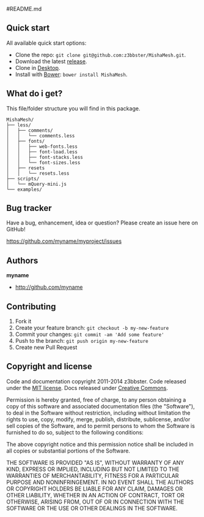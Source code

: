 #README.md

## Quick start

All available quick start options: 

+ Clone the repo: `git clone git@github.com:z3bbster/MishaMesh.git`.
+ Download the latest [release](https://github.com/z3bbster/MishaMesh/zipball/master).
+ Clone in [Desktop](github-windows://openRepo/https://github.com/z3bbster/MishaMesh).
+ Install with [Bower](http://bower.io): `bower install MishaMesh`.

## What do i get?

This file/folder structure you will find in this package.
```
MishaMesh/
├── less/
│   ├── comments/
│   │	└── comments.less
│   ├── fonts/
│   │	├── web-fonts.less
│   │	├── font-load.less
│   │	├── font-stacks.less
│   │	└── font-sizes.less
│   ├── resets
│   │	└── resets.less
├── scripts/
│   └── mQuery-mini.js
└── examples/

```

## Bug tracker

Have a bug, enhancement, idea or question? Please create an issue here on GitHub!

https://github.com/myname/myproject/issues

## Authors

**myname**

+ http://github.com/myname

## Contributing

1. Fork it
2. Create your feature branch: `git checkout -b my-new-feature`
3. Commit your changes: `git commit -am 'Add some feature'`
4. Push to the branch: `git push origin my-new-feature`
5. Create new Pull Request

## Copyright and license

Code and documentation copyright 2011-2014 z3bbster. Code released under the [MIT license](https://github.com/twbs/bootstrap/blob/master/LICENSE). Docs released under [Creative Commons](https://github.com/twbs/bootstrap/blob/master/docs/LICENSE).

Permission is hereby granted, free of charge, to any person obtaining a copy of this software and associated documentation files (the "Software"), to deal in the Software without restriction, including without limitation the rights to use, copy, modify, merge, publish, distribute, sublicense, and/or sell copies of the Software, and to permit persons to whom the Software is furnished to do so, subject to the following conditions:

The above copyright notice and this permission notice shall be included in all copies or substantial portions of the Software.

THE SOFTWARE IS PROVIDED "AS IS", WITHOUT WARRANTY OF ANY KIND, EXPRESS OR IMPLIED, INCLUDING BUT NOT LIMITED TO THE WARRANTIES OF MERCHANTABILITY, FITNESS FOR A PARTICULAR PURPOSE AND NONINFRINGEMENT. IN NO EVENT SHALL THE AUTHORS OR COPYRIGHT HOLDERS BE LIABLE FOR ANY CLAIM, DAMAGES OR OTHER LIABILITY, WHETHER IN AN ACTION OF CONTRACT, TORT OR OTHERWISE, ARISING FROM, OUT OF OR IN CONNECTION WITH THE SOFTWARE OR THE USE OR OTHER DEALINGS IN THE SOFTWARE.